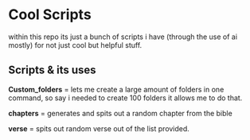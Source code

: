 # Cool Scripts

within this repo its just a bunch of scripts i have (through the use of ai mostly) for not just cool but helpful stuff.

## Scripts & its uses

**Custom_folders** = lets me create a large amount of folders in one command, so say i needed to create 100 folders it allows me to do that.

**chapters** = generates and spits out a random chapter from the bible

**verse** = spits out random verse out of the list provided.

